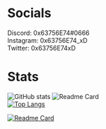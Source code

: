 # Socials
Discord: 0x63756E74#0666\
Instagram: 0x63756E74_xD\
Twitter: 0x63756E74xD
# Stats
![GitHub stats](https://github-readme-stats.vercel.app/api?username=0x63756E74&count_private=true&show_icons=true&theme=radical)
![Readme Card](https://github-readme-streak-stats.herokuapp.com/?user=0x63756E74&theme=dark)<!---->\
[![Top Langs](https://github-readme-stats.vercel.app/api/top-langs/?username=0x63756E74&count_private=true&theme=radical)](#)

<!--[![Readme Card](https://github-readme-stats.vercel.app/api/pin/?username=0x63756E74&repo=0x63756E74&theme=radical)](https://github.com/0x63756E74/0x63756E74)-->

[![Readme Card](https://github-readme-stats.vercel.app/api/pin/?username=0x63756E74&repo=Hello-World-Express&theme=radical)](https://github.com/0x63756E74/Hello-World-Express)
